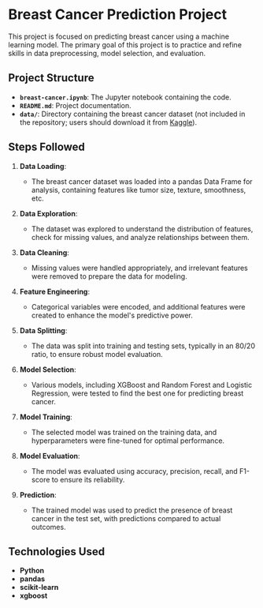 # Breast Cancer Prediction Project

This project is focused on predicting breast cancer using a machine learning model. The primary goal of this project is to practice and refine skills in data preprocessing, model selection, and evaluation.

## Project Structure

- **`breast-cancer.ipynb`**: The Jupyter notebook containing the code.
- **`README.md`**: Project documentation.
- **`data/`**: Directory containing the breast cancer dataset (not included in the repository; users should download it from [Kaggle](https://www.kaggle.com/datasets/uciml/breast-cancer-wisconsin-data/data)).
## Steps Followed

1. **Data Loading**:
   - The breast cancer dataset was loaded into a pandas Data Frame for analysis, containing features like tumor size, texture, smoothness, etc.

2. **Data Exploration**:
   - The dataset was explored to understand the distribution of features, check for missing values, and analyze relationships between them.

3. **Data Cleaning**:
   - Missing values were handled appropriately, and irrelevant features were removed to prepare the data for modeling.

4. **Feature Engineering**:
   - Categorical variables were encoded, and additional features were created to enhance the model's predictive power.

5. **Data Splitting**:
   - The data was split into training and testing sets, typically in an 80/20 ratio, to ensure robust model evaluation.

6. **Model Selection**:
   - Various models, including XGBoost and Random Forest and Logistic Regression, were tested to find the best one for predicting breast cancer.

7. **Model Training**:
   - The selected model was trained on the training data, and hyperparameters were fine-tuned for optimal performance.

8. **Model Evaluation**:
   - The model was evaluated using accuracy, precision, recall, and F1-score to ensure its reliability.

9. **Prediction**:
   - The trained model was used to predict the presence of breast cancer in the test set, with predictions compared to actual outcomes.

## Technologies Used

- **Python**
- **pandas**
- **scikit-learn**
- **xgboost**
